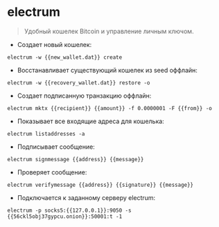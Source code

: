 # electrum

> Удобный кошелек Bitcoin и управление личным ключом.

- Создает новый кошелек:

`electrum -w {{new_wallet.dat}} create`

- Восстанавливает существующий кошелек из seed оффлайн:

`electrum -w {{recovery_wallet.dat}} restore -o`

- Создает подписанную транзакцию оффлайн:

`electrum mktx {{recipient}} {{amount}} -f 0.0000001 -F {{from}} -o`

- Показывает все входящие адреса для кошелька:

`electrum listaddresses -a`

- Подписывает сообщение:

`electrum signmessage {{address}} {{message}}`

- Проверяет сообщение:

`electrum verifymessage {{address}} {{signature}} {{message}}`

- Подключается к заданному серверу electrum:

`electrum -p socks5:{{127.0.0.1}}:9050 -s {{56ckl5obj37gypcu.onion}}:50001:t -1`

